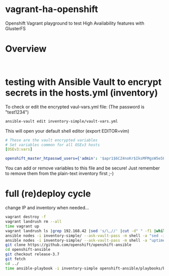 # vagrant-ha-openshift
Openshift Vagrant playground to test High Availability features with GlusterFS  

# Overview

````


````

# testing with Ansible Vault to encrypt secrets in the hosts.yml (inventory)
To check or edit the encrypted vaul-vars.yml file: (The password is "test1234")
```sh
ansible-vault edit inventory-simple/vault-vars.yml
```
This will open your default shell editor (export EDITOR=vim)
```yaml
# These are the vault encrypted variables
# Set variables common for all OSEv3 hosts
[OSEv3:vars]

openshift_master_htpasswd_users={'admin': '$apr1$6CZ4noKr$IksMFMgsW5e5FL0ioBhkk/', 'developer': '$apr1$AvisAPTG$xrVnJ/J0a83hAYlZcxHVf1'}
```
You can add or remove variables to this file and be secure! Just remember to remove them from the plain-text inventory first ;-)

# full (re)deploy cycle
change IP and inventory when needed...
```sh
vagrant destroy -f
vagrant landrush rm --all
time vagrant up
vagrant landrush ls |grep 192.168.42 |sed 's/\,//' |cut -d" " -f1 |while read I; do  ssh-copy-id vagrant@$I; done
ansible nodes -i inventory-simple/ --ask-vault-pass -m shell -a "sed -i '/127\.0\.0\.1.*vagrant*/d' /etc/hosts"
ansible nodes -i inventory-simple/ --ask-vault-pass -m shell -a "uptime"
git clone https://github.com/openshift/openshift-ansible
cd openshift-ansible
git checkout release-3.7
git fetch
cd ../
time ansible-playbook -i inventory-simple openshift-ansible/playbooks/byo/config.yml --ask-vault-pass
```
